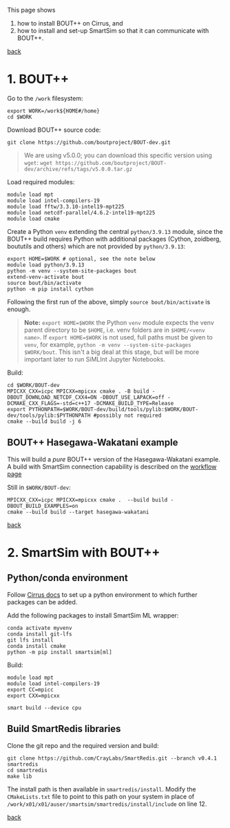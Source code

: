 This page shows 
1. how to install BOUT++ on Cirrus, and
2. how to install and set-up SmartSim so that it can communicate with BOUT++.

[back](./)

# 1. BOUT++

Go to the `/work` filesystem:
```
export WORK=/work${HOME#/home}
cd $WORK
```

Download BOUT++ source code:
```
git clone https://github.com/boutproject/BOUT-dev.git
```

> We are using v5.0.0; you can download this specific version using `wget`:
> `wget https://github.com/boutproject/BOUT-dev/archive/refs/tags/v5.0.0.tar.gz`

Load required modules:
```
module load mpt
module load intel-compilers-19
module load fftw/3.3.10-intel19-mpt225
module load netcdf-parallel/4.6.2-intel19-mpt225
module load cmake
```

Create a Python `venv` extending the central `python/3.9.13` module, since the BOUT++ build requires Python with additional packages (Cython, zoidberg, boututils and others) which are not provided by `python/3.9.13`:
```
export HOME=$WORK # optional, see the note below 
module load python/3.9.13
python -m venv --system-site-packages bout
extend-venv-activate bout
source bout/bin/activate
python -m pip install cython
```

Following the first run of the above, simply `source bout/bin/activate` is enough.

> **Note:** `export HOME=$WORK` the Python `venv` module expects the venv parent directory to be `$HOME`, i.e. venv folders are in `$HOME/<venv name>`. If `export HOME=$WORK` is not used, full paths must be given to `venv`, for example, `python -m venv --system-site-packages $WORK/bout`. This isn't a big deal at this stage, but will be more important later to run SiMLInt Jupyter Notebooks.

Build:
```
cd $WORK/BOUT-dev
MPICXX_CXX=icpc MPICXX=mpicxx cmake . -B build -DBOUT_DOWNLOAD_NETCDF_CXX4=ON -DBOUT_USE_LAPACK=off -DCMAKE_CXX_FLAGS=-std=c++17 -DCMAKE_BUILD_TYPE=Release
export PYTHONPATH=$WORK/BOUT-dev/build/tools/pylib:$WORK/BOUT-dev/tools/pylib:$PYTHONPATH #possibly not required
cmake --build build -j 6
```

## BOUT++ Hasegawa-Wakatani example
This will build a *pure* BOUT++ version of the Hasegawa-Wakatani example. A build with SmartSim connection capability is described on the [workflow page](./workflow.md#compile-hasegawa-wakatani-with-smartredis)

Still in `$WORK/BOUT-dev`:
```
MPICXX_CXX=icpc MPICXX=mpicxx cmake .  --build build -DBOUT_BUILD_EXAMPLES=on
cmake --build build --target hasegawa-wakatani
```


[back](./)

# 2. SmartSim with BOUT++

## Python/conda environment
Follow [Cirrus docs](https://docs.cirrus.ac.uk/user-guide/python/#installing-your-own-python-packages-with-conda) to set up a python environment to which further packages can be added.

Add the following packages to install SmartSim ML wrapper:

```
conda activate myvenv
conda install git-lfs
git lfs install
conda install cmake
python -m pip install smartsim[ml]
```

Build:

```
module load mpt
module load intel-compilers-19
export CC=mpicc
export CXX=mpicxx

smart build --device cpu  
```

## Build SmartRedis libraries

Clone the git repo and the required version and build:
```
git clone https://github.com/CrayLabs/SmartRedis.git --branch v0.4.1 smartredis
cd smartredis
make lib
```

The install path is then available in `smartredis/install`. Modify the `CMakeLists.txt` file to point to this path on your system in place of `/work/x01/x01/auser/smartsim/smartredis/install/include` on line 12.


[back](./)
